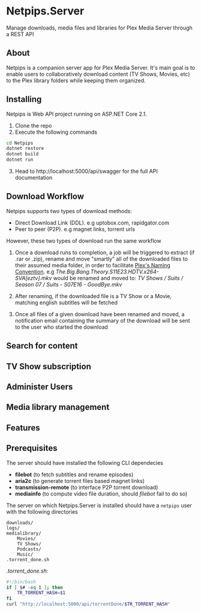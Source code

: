 # Netpips.Server


Manage downloads, media files and libraries for Plex Media Server through a REST API

## About
Netpips is a companion server app for Plex Media Server. It's main goal is to enable users to collaboratively download content (TV Shows, Movies, etc) to the Plex library folders while keeping them organized.


## Installing

Netpips is Web API project running on ASP.NET Core 2.1.
1. Clone the repo
2. Execute the following commands
```bash
cd Netpips
dotnet restore
dotnet build
dotnet run
```
3. Head to http://localhost:5000/api/swagger for the full API documentation

## Download Workflow

Netpips supports two types of download methods:
- Direct Download Link (DDL). e.g uptobox.com, rapidgator.com
- Peer to peer (P2P). e.g magnet links, torrent urls

However, these two types of download run the same workflow

1. Once a download runs to completion, a job will be triggered to extract (if .rar or .zip), rename and move "smartly" all of the downloaded files to their assumed media folder, in order to facilitate [Plex's Naming Convention](https://support.plex.tv/articles/categories/media-preparation/). e.g _The.Big.Bang.Theory.S11E23.HDTV.x264-SVA[eztv].mkv_
would be renamed and moved to:  _TV Shows / Suits / Season 07 / Suits - S07E16 - GoodBye.mkv_

2. After renaming, if the downloaded file is a TV Show or a Movie, matching english subtitles will be fetched

3. Once all files of a given download have been renamed and moved, a notification email containing the summary of the download will be sent to the user who started the download

## Search for content

## TV Show subscription

## Administer Users

## Media library management

## Features

## Prerequisites

The server should have installed the following CLI dependecies
+ __filebot__ (to fetch subtitles and rename episodes)
+ __aria2c__ (to generate torrent files based magnet links)
+ __transmission-remote__ (to interface P2P torrent download)
+ __mediainfo__ (to compute video file duration, should _filebot_ fail to do so)


The server on which Netpips.Server is installed should have a `netpips` user with the following directories

```
downloads/
logs/
medialibrary/
    Movies/
    TV Shows/
    Podcasts/
    Music/
.torrent_done.sh
```

_.torrent_done.sh_:
```bash
#!/bin/bash
if [ $# -eq 1 ]; then
    TR_TORRENT_HASH=$1
fi
curl "http://localhost:5000/api/torrentDone/$TR_TORRENT_HASH"
```
 
